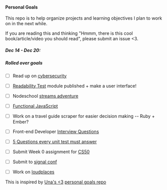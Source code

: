 #### Personal Goals

This repo is to help organize projects and learning objectives I plan to work on in the next while.

If you are reading this and thinking "Hmmm, there is this cool book/article/video you should read", please submit an issue <3. 

##### Dec 14 - Dec 20:


##### Rolled over goals 

- [ ] Read up on [cybersecurity](https://tech.safehubcollective.org/cybersecurity/)
- [ ] [Readability Test](https://github.com/lrlna/readability-test) module published + make a user interface!
- [ ] Nodeschool [streams adventure](https://github.com/substack/stream-adventure)
- [ ] [Functional JavaScript](http://almostobsolete.net/talks/functionaljs/#1)
- [ ] Work on a travel guide scraper for easier decision making -- Ruby + Ember?
- [ ] Front-end Developer [Interview Questions](https://github.com/h5bp/Front-end-Developer-Interview-Questions)
- [ ] [5 Questions every unit test must answer](https://medium.com/javascript-scene/what-every-unit-test-needs-f6cd34d9836d#.l3fulg470)
- [ ] Submit Week 0 assignment for [CS50](https://courses.edx.org/courses/HarvardX/CS50x3/2015/info)
- [ ] Submit to [signal conf](https://www.twilio.com/signal/call-for-presenters)
- [ ] Work on [loudplaces](https://github.com/soundboards/loudplaces)


This is inspired by [Una's <3](https://twitter.com/Una) [personal goals repo](https://github.com/una/personal-goals)

